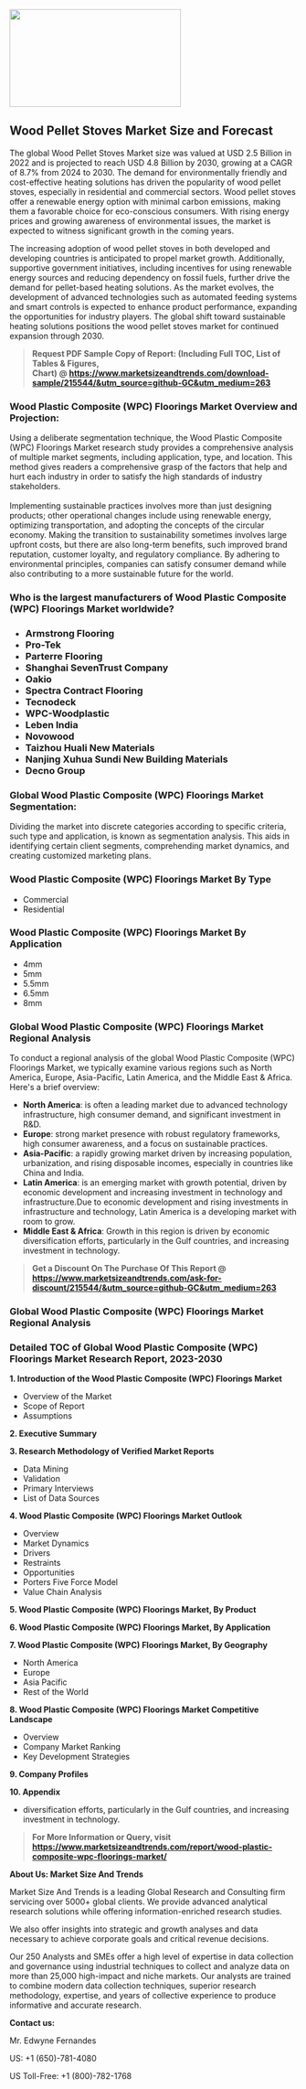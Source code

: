 <p><img class="alignnone size-medium wp-image-20088" src="https://ffe5etoiles.com/wp-content/uploads/2024/12/MST1-300x171.png" alt="" width="300" height="171" /></p><h2>Wood Pellet Stoves Market Size and Forecast</h2><p>The global Wood Pellet Stoves Market size was valued at USD 2.5 Billion in 2022 and is projected to reach USD 4.8 Billion by 2030, growing at a CAGR of 8.7% from 2024 to 2030. The demand for environmentally friendly and cost-effective heating solutions has driven the popularity of wood pellet stoves, especially in residential and commercial sectors. Wood pellet stoves offer a renewable energy option with minimal carbon emissions, making them a favorable choice for eco-conscious consumers. With rising energy prices and growing awareness of environmental issues, the market is expected to witness significant growth in the coming years.</p><p>The increasing adoption of wood pellet stoves in both developed and developing countries is anticipated to propel market growth. Additionally, supportive government initiatives, including incentives for using renewable energy sources and reducing dependency on fossil fuels, further drive the demand for pellet-based heating solutions. As the market evolves, the development of advanced technologies such as automated feeding systems and smart controls is expected to enhance product performance, expanding the opportunities for industry players. The global shift toward sustainable heating solutions positions the wood pellet stoves market for continued expansion through 2030.</p></p><blockquote id="" class=""><strong>Request PDF Sample Copy of Report: (Including Full TOC, List of Tables &amp; Figures, Chart)&nbsp;@&nbsp;<strong><a href="https://www.marketsizeandtrends.com/download-sample/215544/&utm_source=github-GC&utm_medium=263" target="_blank">https://www.marketsizeandtrends.com/download-sample/215544/&utm_source=github-GC&utm_medium=263</a></strong></strong></blockquote><h3 id="" class="">Wood Plastic Composite (WPC) Floorings Market&nbsp;Overview and Projection:</h3><p id="" class="">Using a deliberate segmentation technique, the Wood Plastic Composite (WPC) Floorings Market research study provides a comprehensive analysis of multiple market segments, including application, type, and location. This method gives readers a comprehensive grasp of the factors that help and hurt each industry in order to satisfy the high standards of industry stakeholders. <br /> <br />Implementing sustainable practices involves more than just designing products; other operational changes include using renewable energy, optimizing transportation, and adopting the concepts of the circular economy. Making the transition to sustainability sometimes involves large upfront costs, but there are also long-term benefits, such improved brand reputation, customer loyalty, and regulatory compliance. By adhering to environmental principles, companies can satisfy consumer demand while also contributing to a more sustainable future for the world.</p><h3 id="" class="">Who is the largest manufacturers of&nbsp;Wood Plastic Composite (WPC) Floorings Market worldwide?</h3><h3 class=""><p><ul><li>Armstrong Flooring </li><li> Pro-Tek </li><li> Parterre Flooring </li><li> Shanghai SevenTrust Company </li><li> Oakio </li><li> Spectra Contract Flooring </li><li> Tecnodeck </li><li> WPC-Woodplastic </li><li> Leben India </li><li> Novowood </li><li> Taizhou Huali New Materials </li><li> Nanjing Xuhua Sundi New Building Materials </li><li> Decno Group</li></ul></p></h3><h3 id="" class="">Global&nbsp;Wood Plastic Composite (WPC) Floorings Market Segmentation:</h3><p id="" class="">Dividing the market into discrete categories according to specific criteria, such type and application, is known as segmentation analysis. This aids in identifying certain client segments, comprehending market dynamics, and creating customized marketing plans.</p><h3 id="" class="">Wood Plastic Composite (WPC) Floorings Market&nbsp;By Type</h3><p><p><ul><li>Commercial</li><li> Residential</p></li></ul></p></p><h3 id="" class="">Wood Plastic Composite (WPC) Floorings Market&nbsp;By Application</h3><p class=""><p><ul><li>4mm</li><li> 5mm</li><li> 5.5mm</li><li> 6.5mm</li><li> 8mm</li></ul></p></p><h3 id="" class="">Global Wood Plastic Composite (WPC) Floorings Market Regional Analysis</h3><p id="" class="">To conduct a regional analysis of the global Wood Plastic Composite (WPC) Floorings Market, we typically examine various regions such as North America, Europe, Asia-Pacific, Latin America, and the Middle East &amp; Africa. Here's a brief overview:</p><ul><li><strong>North America</strong>: is often a leading market due to advanced technology infrastructure, high consumer demand, and significant investment in R&amp;D.</li><li><strong>Europe</strong>: strong market presence with robust regulatory frameworks, high consumer awareness, and a focus on sustainable practices.</li><li><strong>Asia-Pacific</strong>: a rapidly growing market driven by increasing population, urbanization, and rising disposable incomes, especially in countries like China and India.</li><li><strong>Latin America</strong>: is an emerging market with growth potential, driven by economic development and increasing investment in technology and infrastructure.Due to economic development and rising investments in infrastructure and technology, Latin America is a developing market with room to grow.</li><li><strong>Middle East &amp; Africa</strong>: Growth in this region is driven by economic diversification efforts, particularly in the Gulf countries, and increasing investment in technology.</li></ul><blockquote id="" class=""><strong>Get a Discount On The Purchase Of This Report @ <strong><a href="https://www.marketsizeandtrends.com/ask-for-discount/215544/&utm_source=github-GC&utm_medium=263" target="_blank">https://www.marketsizeandtrends.com/ask-for-discount/215544/&utm_source=github-GC&utm_medium=263</a></strong></strong></blockquote><h3 id="" class="">Global Wood Plastic Composite (WPC) Floorings Market Regional Analysis</h3><h3 id="" class="">Detailed TOC of Global Wood Plastic Composite (WPC) Floorings Market Research Report, 2023-2030</h3><p id="" class=""><strong>1. Introduction of the Wood Plastic Composite (WPC) Floorings Market</strong></p><ul><li>Overview of the Market</li><li>Scope of Report</li><li>Assumptions</li></ul><p id="" class=""><strong>2. Executive Summary</strong></p><p id="" class=""><strong>3. Research Methodology of Verified Market Reports</strong></p><ul><li>Data Mining</li><li>Validation</li><li>Primary Interviews</li><li>List of Data Sources</li></ul><p id="" class=""><strong>4. Wood Plastic Composite (WPC) Floorings Market Outlook</strong></p><ul><li>Overview</li><li>Market Dynamics</li><li>Drivers</li><li>Restraints</li><li>Opportunities</li><li>Porters Five Force Model</li><li>Value Chain Analysis</li></ul><p id="" class=""><strong>5. Wood Plastic Composite (WPC) Floorings Market, By Product</strong></p><p id="" class=""><strong>6. Wood Plastic Composite (WPC) Floorings Market, By Application</strong></p><p id="" class=""><strong>7. Wood Plastic Composite (WPC) Floorings Market, By Geography</strong></p><ul><li>North America</li><li>Europe</li><li>Asia Pacific</li><li>Rest of the World</li></ul><p id="" class=""><strong>8. Wood Plastic Composite (WPC) Floorings Market Competitive Landscape</strong></p><ul><li>Overview</li><li>Company Market Ranking</li><li>Key Development Strategies</li></ul><p id="" class=""><strong>9. Company Profiles</strong></p><p id="" class=""><strong>10. Appendix</strong></p><ul><li>diversification efforts, particularly in the Gulf countries, and increasing investment in technology.</li></ul><blockquote id="" class=""><strong>For More Information or Query, visit <strong><strong><a href="https://www.marketsizeandtrends.com/report/wood-plastic-composite-wpc-floorings-market/" target="_blank">https://www.marketsizeandtrends.com/report/wood-plastic-composite-wpc-floorings-market/</a></strong></strong></strong></blockquote><p id="" class=""><strong>About Us: Market Size And Trends</strong></p><p id="" class="">Market Size And Trends is a leading Global Research and Consulting firm servicing over 5000+ global clients. We provide advanced analytical research solutions while offering information-enriched research studies.</p><p id="" class="">We also offer insights into strategic and growth analyses and data necessary to achieve corporate goals and critical revenue decisions.</p><p id="" class="">Our 250 Analysts and SMEs offer a high level of expertise in data collection and governance using industrial techniques to collect and analyze data on more than 25,000 high-impact and niche markets. Our analysts are trained to combine modern data collection techniques, superior research methodology, expertise, and years of collective experience to produce informative and accurate research.</p><p id="" class=""><strong>Contact us:</strong></p><p id="" class="">Mr. Edwyne Fernandes</p><p id="" class="">US: +1 (650)-781-4080</p><p id="" class="">US Toll-Free: +1 (800)-782-1768</p>
